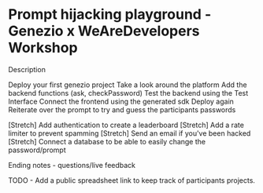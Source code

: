 # Prompt hijacking playground - Genezio x WeAreDevelopers Workshop

Description

Deploy your first genezio project
Take a look around the platform
Add the backend functions (ask, checkPassword)
Test the backend using the Test Interface
Connect the frontend using the generated sdk
Deploy again
Reiterate over the prompt to try and guess the participants passwords

[Stretch] Add authentication to create a leaderboard
[Stretch] Add a rate limiter to prevent spamming
[Stretch] Send an email if you've been hacked
[Stretch] Connect a database to be able to easily change the password/prompt

Ending notes - questions/live feedback


TODO - Add a public spreadsheet link to keep track of participants projects.
